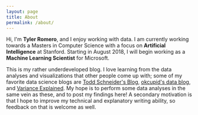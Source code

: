 ```yaml
---
layout: page
title: About
permalink: /about/
---
```

Hi, I'm **Tyler Romero**, and I enjoy working with data. I am currently working towards a Masters in Computer Science with a focus on **Artificial Intelligence** at Stanford. Starting in August 2018, I will begin working as a **Machine Learning Scientist** for Microsoft.

This is my rather underdeveloped blog. I love learning from the data analyses and visualizations that other people come up with; some of my favorite data science blogs are [Todd Schneider's Blog](http://toddwschneider.com/archives/), [okcupid's data blog](https://theblog.okcupid.com/tagged/data), and [Variance Explained](http://varianceexplained.org/). My hope is to perform some data analyses in the same vein as these, and to post my findings here! A secondary motivation is that I hope to improve my technical and explanatory writing ability, so feedback on that is welcome as well.